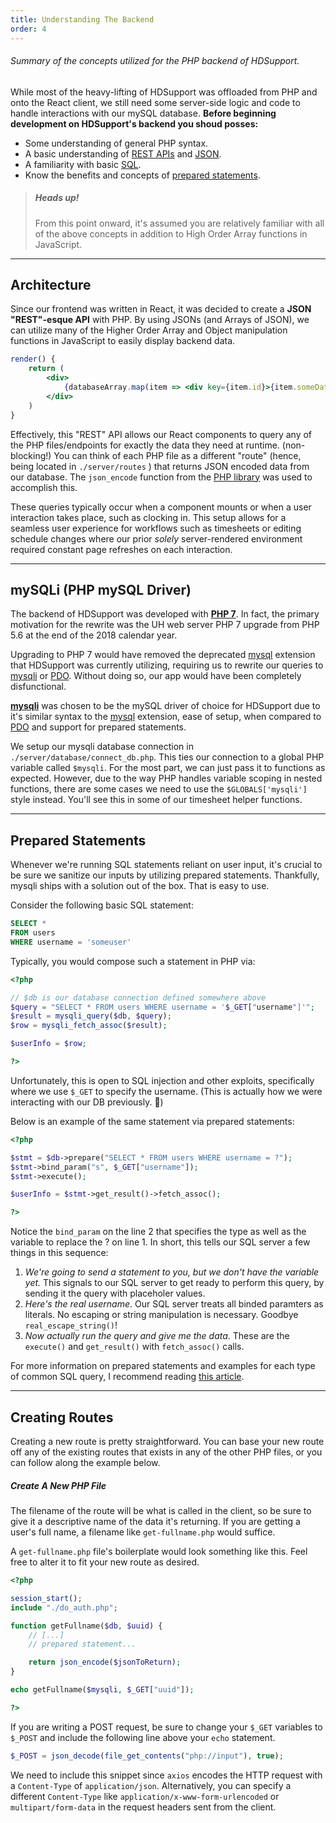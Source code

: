 ```yaml
---
title: Understanding The Backend
order: 4
---
```


###### Summary of the concepts utilized for the PHP backend of HDSupport.

<section id="intro" aria-label="Introduction to the backend">

While most of the heavy-lifting of HDSupport was offloaded from PHP and onto the React client, we still need some server-side logic and code to handle interactions with our mySQL database. **Before beginning development on HDSupport's backend you shoud posses:**

-   Some understanding of general PHP syntax.
-   A basic understanding of [REST APIs](https://developer.mozilla.org/en-US/docs/Glossary/REST) and [JSON](https://developer.mozilla.org/en-US/docs/Web/JavaScript/Reference/Global_Objects/JSON).
-   A familiarity with basic [SQL](https://www.w3schools.com/sql/).
-   Know the benefits and concepts of [prepared statements](http://php.net/manual/en/mysqli.quickstart.prepared-statements.php).

> ##### Heads up!
>
> From this point onward, it's assumed you are relatively familiar with all of the above concepts in addition to High Order Array functions in JavaScript.

</section>

---

<section id="architecture" aria-label="Backend architecture">

## Architecture

Since our frontend was written in React, it was decided to create a **JSON "REST"-esque API** with PHP. By using JSONs (and Arrays of JSON), we can utilize many of the Higher Order Array and Object manipulation functions in JavaScript to easily display backend data.

```jsx
render() {
    return (
        <div>
            {databaseArray.map(item => <div key={item.id}>{item.someData}</div>)}
        </div>
    )
}
```

Effectively, this "REST" API allows our React components to query any of the PHP files/endpoints for exactly the data they need at runtime. (non-blocking!) You can think of each PHP file as a different "route" (hence, being located in `./server/routes` ) that returns JSON encoded data from our database. The `json_encode` function from the [PHP library](http://php.net/manual/en/function.json-encode.php) was used to accomplish this.

These queries typically occur when a component mounts or when a user interaction takes place, such as clocking in. This setup allows for a seamless user experience for workflows such as timesheets or editing schedule changes where our prior _solely_ server-rendered environment required constant page refreshes on each interaction.

</section>

---

<section id="mysql-driver" aria-label="Which mySQL driver was used?">

## mySQLi (PHP mySQL Driver)

The backend of HDSupport was developed with [**PHP 7**](http://php.net/manual/en/migration70.new-features.php#migration70.new-features.scalar-type-declarations). In fact, the primary motivation for the rewrite was the UH web server PHP 7 upgrade from PHP 5.6 at the end of the 2018 calendar year.

Upgrading to PHP 7 would have removed the deprecated [mysql](http://php.net/manual/en/book.mysql.php) extension that HDSupport was currently utilizing, requiring us to rewrite our queries to [mysqli](http://php.net/manual/en/book.mysqli.php) or [PDO](http://php.net/manual/en/ref.pdo-mysql.php). Without doing so, our app would have been completely disfunctional.

[**mysqli**](http://php.net/manual/en/book.mysqli.php) was chosen to be the mySQL driver of choice for HDSupport due to it's similar syntax to the [mysql](http://php.net/manual/en/book.mysql.php) extension, ease of setup, when compared to [PDO](http://php.net/manual/en/ref.pdo-mysql.php) and support for prepared statements.

We setup our mysqli database connection in `./server/database/connect_db.php`. This ties our connection to a global PHP variable called `$mysqli`. For the most part, we can just pass it to functions as expected. However, due to the way PHP handles variable scoping in nested functions, there are some cases we need to use the `$GLOBALS['mysqli']` style instead. You'll see this in some of our timesheet helper functions.

</section>

---

<section id="prepared-statements" aria-label="Prepared Statements">

## Prepared Statements

Whenever we're running SQL statements reliant on user input, it's crucial to be sure we sanitize our inputs by utilizing prepared statements. Thankfully, mysqli ships with a solution out of the box. That is easy to use.

Consider the following basic SQL statement:

```sql
SELECT *
FROM users
WHERE username = 'someuser'
```

Typically, you would compose such a statement in PHP via:

```php
<?php

// $db is our database connection defined somewhere above
$query = "SELECT * FROM users WHERE username = '$_GET["username"]'";
$result = mysqli_query($db, $query);
$row = mysqli_fetch_assoc($result);

$userInfo = $row;

?>
```

Unfortunately, this is open to SQL injection and other exploits, specifically where we use `$_GET` to specify the username. (This is actually how we were interacting with our DB previously. 🤔)

Below is an example of the same statement via prepared statements:

```php
<?php

$stmt = $db->prepare("SELECT * FROM users WHERE username = ?");
$stmt->bind_param("s", $_GET["username"]);
$stmt->execute();

$userInfo = $stmt->get_result()->fetch_assoc();

?>
```

Notice the `bind_param` on the line 2 that specifies the type as well as the variable to replace the ? on line 1. In short, this tells our SQL server a few things in this sequence:

1. _We're going to send a statement to you, but we don't have the variable yet._ This signals to our SQL server to get ready to perform this query, by sending it the query with placeholer values.
2. _Here's the real username_. Our SQL server treats all binded paramters as literals. No escaping or string manipulation is necessary. Goodbye `real_escape_string()`!
3. _Now actually run the query and give me the data_. These are the `execute()` and `get_result()` with `fetch_assoc()` calls.

For more information on prepared statements and examples for each type of common SQL query, I recommend reading [this article](https://websitebeaver.com/prepared-statements-in-php-mysqli-to-prevent-sql-injection).

</section>

---

<section id="creating-routes" aria-label="Creating A New Route">

## Creating Routes

Creating a new route is pretty straightforward. You can base your new route off any of the existing routes that exists in any of the other PHP files, or you can follow along the example below.

##### Create A New PHP File

The filename of the route will be what is called in the client, so be sure to give it a descriptive name of the data it's returning. If you are getting a user's full name, a filename like `get-fullname.php` would suffice.

A `get-fullname.php` file's boilerplate would look something like this. Feel free to alter it to fit your new route as desired.

```php
<?php

session_start();
include "./do_auth.php";

function getFullname($db, $uuid) {
    // [...]
    // prepared statement...

    return json_encode($jsonToReturn);
}

echo getFullname($mysqli, $_GET["uuid"]);

?>
```

If you are writing a POST request, be sure to change your `$_GET` variables to `$_POST` and include the following line above your `echo` statement.

```php
$_POST = json_decode(file_get_contents("php://input"), true);
```

We need to include this snippet since `axios` encodes the HTTP request with a `Content-Type` of `application/json`. Alternatively, you can specify a different `Content-Type` like `application/x-www-form-urlencoded` or `multipart/form-data` in the request headers sent from the client.

</section>
